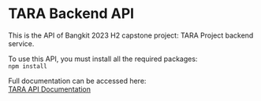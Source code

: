 # TARA Backend API
This is the API of Bangkit 2023 H2 capstone project: TARA Project backend service.  

To use this API, you must install all the required packages:  
```npm install```  

Full documentation can be accessed here:  
[TARA API Documentation](https://documenter.getpostman.com/view/22683860/2s9YkraKX7)